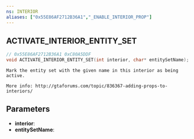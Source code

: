 ```yaml
---
ns: INTERIOR
aliases: ["0x55E86AF2712B36A1","_ENABLE_INTERIOR_PROP"]
---
```

## ACTIVATE_INTERIOR_ENTITY_SET

```c
// 0x55E86AF2712B36A1 0xC80A5DDF
void ACTIVATE_INTERIOR_ENTITY_SET(int interior, char* entitySetName);
```

```
Mark the entity set with the given name in this interior as being active.

More info: http://gtaforums.com/topic/836367-adding-props-to-interiors/  
```

## Parameters
* **interior**: 
* **entitySetName**: 

